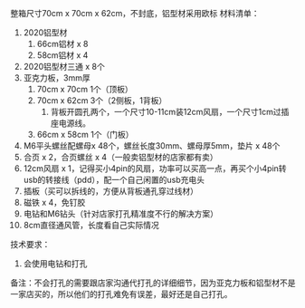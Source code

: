 整箱尺寸70cm x 70cm x 62cm，不封底，铝型材采用欧标
材料清单：
1. 2020铝型材
	1. 66cm铝材 x 8
	2. 58cm铝材 x 4
2. 2020铝型材三通 x 8个
3. 亚克力板，3mm厚
	1. 70cm x 70cm 1个（顶板）
	2. 70cm x 62cm 3个（2侧板，1背板）
		1. 背板开圆孔两个，一个尺寸10-11cm装12cm风扇，一个尺寸1cm过插座电源线。
	3. 66cm x 58cm 1个（门板）
4. M6平头螺丝配螺母x 48个，螺丝长度30mm、螺母厚5mm，垫片 x 48个
5. 合页 x 2，合页螺丝 x 4（一般卖铝型材的店家都有卖）
6. 12cm风扇 x 1，记得买小4pin的风扇，功率可以买高一点，再买个小4pin转usb的转接线（pdd），配一个自己闲置的usb充电头
7. 插板（买可以拆线的，方便从背板通孔穿过线材）
8. 磁铁 x 4，免钉胶
9. 电钻和M6钻头（针对店家打孔精准度不行的解决方案）
10. 8cm直径通风管，长度看自己实际情况

技术要求：
1. 会使用电钻和打孔

备注：不会打孔的需要跟店家沟通代打孔的详细细节，因为亚克力板和铝型材不是一家店买的，所以他们的打孔难免有误差，最好还是自己打孔。




